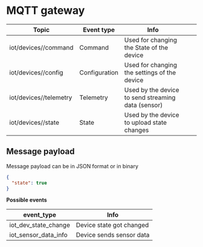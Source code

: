 # MQTT gateway
| Topic                             | Event type    | Info                                         |   |   |
|-----------------------------------|---------------|----------------------------------------------|---|---|
| iot/devices/<device-id>/command   | Command       | Used for changing the State of the device    |   |   |
| iot/devices/<device-id>/config    | Configuration | Used for changing the settings of the device |   |   |
| iot/devices/<device-id>/telemetry | Telemetry     | Used by the device to send streaming data (sensor)    |   |   |
| iot/devices/<device-id>/state     | State         | Used by the device to upload state changes   |   |   |

## Message payload
Message payload can be in JSON format or in binary
```json
{
  "state": true
}
```

  **Possible events**
  
| event_type             | Info                                                                  | 
|------------------------|-----------------------------------------------------------------------|
| iot_dev_state_change   | Device state got changed                                              | 
| iot_sensor_data_info   | Device sends sensor data                                              | 
